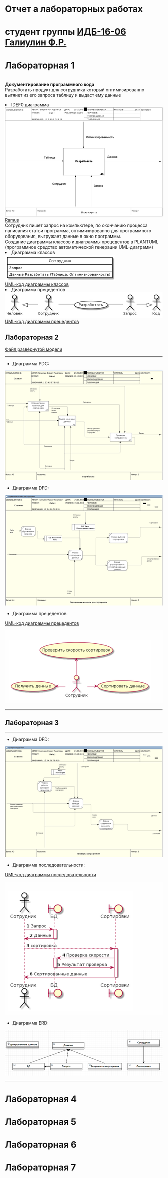 # Отчет а лабораторных работах
# студент группы [ИДБ-16-06](https://github.com/stankin/design-1/wiki/list-idb-16-06) [Галиулин Ф.Р.](https://github.com/LsFurkat/LsFurkat.github.io)
# Лабораторная 1
<br> **Документирование программного кода**
<br>  Разработать продукт для сотрудника который оптимизированно вытянет из его запроса таблицу и выдаст ему данные
<br> <li> IDEF0 диаграмма
<br> ![Ramus](https://github.com/LsFurkat/LsFurkat.github.io/blob/master/Ramus%20-%20sixq.rsf_files/model.png)
<br> [Ramus](https://github.com/LsFurkat/LsFurkat.github.io/blob/master/Ramus%20-%20sixq.rsf_files/sixq.rsf)
<br> Сотрудник пишет запрос на компьютере, по окончанию процесса написания статьи программа, оптимизированно для программного оборудования, выгружает данные в окно программы.
<br> Создание диаграммы классов и диаграммы прецедентов в PLANTUML (программное средство автоматической генерации UML-диаграмм)
<br> <li> Диаграмма классов
<br> ![none](https://github.com/LsFurkat/LsFurkat.github.io/blob/master/PlantumlClass.png)
<br> [UML-код диаграммы классов](https://github.com/LsFurkat/LsFurkat.github.io/blob/master/PlanumlClassCode.txt)
<br> <li> Диаграмма прецедентов
<br> ![none](https://github.com/LsFurkat/LsFurkat.github.io/blob/master/PlantumlPrec.png)
<br> [UML-код диаграммы прецедентов](https://github.com/LsFurkat/LsFurkat.github.io/blob/master/PlanumlPrecCode.txt)
## Лабораторная 2

[Файл развёрнутой модели](https://github.com/LsFurkat/LsFurkat.github.io/blob/master/six.rsf)
***
+ Диаграмма PDC:

![диаграмма PDC](https://github.com/LsFurkat/LsFurkat.github.io/blob/master/pdc.png)


+ Диаграмма DFD:

![Диаграмма DFD](https://github.com/LsFurkat/LsFurkat.github.io/blob/master/dfd.png)


+ Диаграмма прецедентов:

[UML-код диаграммы прецедентов](https://github.com/LsFurkat/LsFurkat.github.io/blob/master/diaPrecCode2.txt)

![Диаграмма прецедентов](https://github.com/LsFurkat/LsFurkat.github.io/blob/master/diaPrec2.png)
***
## Лабораторная 3
***
+ Диаграмма DFD:

![диаграмма DFD](https://github.com/LsFurkat/LsFurkat.github.io/blob/master/dfd2.png)


+ Диаграмма последовательности:

[UML-код диаграммы последовательности](https://github.com/LsFurkat/LsFurkat.github.io/blob/master/diaPosCode.txt)

![Диаграмма последовательности](https://github.com/LsFurkat/LsFurkat.github.io/blob/master/diaPos.png)


+ Диаграмма ERD:

![Диаграмма ERD](https://github.com/LsFurkat/LsFurkat.github.io/blob/master/erd.png)
***

# Лабораторная 4
# Лабораторная 5
# Лабораторная 6
# Лабораторная 7
